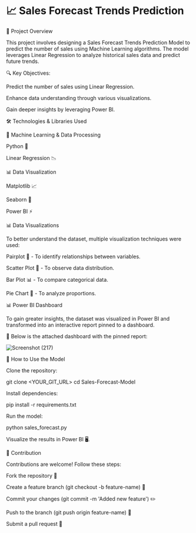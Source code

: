 
# 📈  Sales Forecast Trends Prediction

📌 Project Overview

This project involves designing a Sales Forecast Trends Prediction Model to predict the number of sales using Machine Learning algorithms. The model leverages Linear Regression to analyze historical sales data and predict future trends.

🔍 Key Objectives:

Predict the number of sales using Linear Regression.

Enhance data understanding through various visualizations.

Gain deeper insights by leveraging Power BI.

🛠️ Technologies & Libraries Used

🔹 Machine Learning & Data Processing

Python 🐍

Linear Regression 📉

📊 Data Visualization

Matplotlib 📈

Seaborn 🎨

Power BI ⚡

📊 Data Visualizations

To better understand the dataset, multiple visualization techniques were used:

Pairplot 🔗 - To identify relationships between variables.

Scatter Plot 📌 - To observe data distribution.

Bar Plot 📊 - To compare categorical data.

Pie Chart 🥧 - To analyze proportions.

📊 Power BI Dashboard

To gain greater insights, the dataset was visualized in Power BI and transformed into an interactive report pinned to a dashboard.

📌 Below is the attached dashboard with the pinned report:

![Screenshot (217)](https://github.com/user-attachments/assets/22764b69-e738-4e22-b079-62a63318de67)

🚀 How to Use the Model

Clone the repository:

git clone <YOUR_GIT_URL>
cd Sales-Forecast-Model

Install dependencies:

pip install -r requirements.txt

Run the model:

python sales_forecast.py

Visualize the results in Power BI 🖥️.

🤝 Contribution

Contributions are welcome! Follow these steps:

Fork the repository 🍴

Create a feature branch (git checkout -b feature-name) 🌿

Commit your changes (git commit -m 'Added new feature') ✏️

Push to the branch (git push origin feature-name) 🚀

Submit a pull request 🔄


